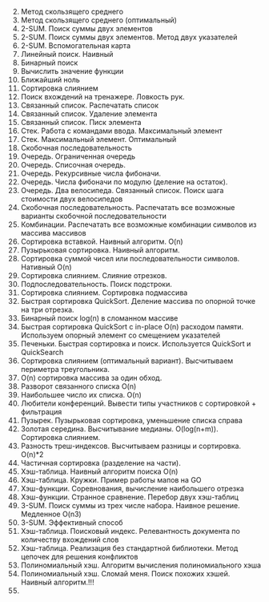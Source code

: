 2. Метод скользящего среднего 
3. Метод скользящего среднего (оптимальный)
4. 2-SUM. Поиск суммы двух элементов
5. 2-SUM. Поиск суммы двух элементов. Метод двух указателей
6. 2-SUM. Вспомогательная карта
7. Линейный поиск. Наивный
8. Бинарный поиск
9. Вычислить значение функции
10. Ближайший ноль
11. Сортировка слиянием
12. Поиск вхождений на тренажере. Ловкость рук. 
13. Связанный список. Распечатать список
14. Связанный список. Удаление элемента
15. Связанный список. Писк элемента
16. Стек. Работа с командами ввода. Максимальный элемент
17. Стек. Максимальный элемент. Оптимальный
18. Скобочная последовательность
19. Очередь. Ограниченная очередь 
20. Очередь. Списочная очередь.
21. Очередь. Рекурсивные числа фибоначи.
22. Очередь. Числа фибоначи по модулю (деление на остаток).
23. Очередь. Два велосипеда. Связанный список. Поиск шага стоимости двух велосипедов
24. Скобочная последовательность. Распечатать все возможные варианты скобочной последовательности
25. Комбинации. Распечатать все возможные комбинации символов из массива массивов
26. Сортировка вставкой. Наивный алгоритм. O(n)
27. Пузырьковая сортировка. Наивный алгоритм.
28. Сортировка суммой чисел или последовательности символов. Нативный O(n)
29. Сортировка слиянием. Слияние отрезков.
30. Подпоследовательность. Поиск подстроки.
31. Сортировка слиянием. Сортировка подмассива
32. Быстрая сортировка QuickSort. Деление массива по опорной точке на три отрезка.
33. Бинарный поиск log(n) в сломанном массиве
34. Быстрая сортировка QuickSort c in-place O(n) расходом памяти. Используем опорный элемент со смещением указателей
35. Печеньки. Быстрая сортировка и поиск. Используется QuickSort и QuickSearch
36. Сортировка слиянием (оптимальный вариант). Высчитываем периметра треугольника. 
37. O(n) сортировка массива за один обход. 
38. Разворот связанного списка O(n)
39. Наибольшее число их списка. O(n)
40. Любители конференций. Вывести типы участников с сортировкой + фильтрация
41. Пузырек. Пузырьковая сортировка, уменьшение списка справа
42. Золотая середина. Высчитывание медианы.  O(log(n+m)). Сортировка слиянием.
43. Разность треш-индексов. Высчитываем разницы и сортировка. O(n)*2
44. Частичная сортировка (разделение на части). 
45. Хэш-таблица. Наивный алгоритм поиска O(n)
46. Хэш-таблица. Кружки. Пример работы мапов на GO
47. Хэш-функции. Соревнования, вычисление наибольшего отрезка
48. Хэш-функции. Странное сравнение. Перебор двух хэш-таблиц
49. 3-SUM. Поиск суммы из трех числе набора. Наивное решение. Медленное O(n3)
50. 3-SUM. Эффективный способ
51. Хэш-таблица. Поисковый индекс. Релевантность документа по количеству вхождений слов
52. Хэш-таблица. Реализация без стандартной библиотеки. Метод цепочек для решения конфликтов
53. Полиномиальный хэш. Алгоритм вычисления полиномиального хэша
54. Полиномиальный хэш. Сломай меня. Поиск похожих хэшей. Наивный алгоритм.!!!
55. 
